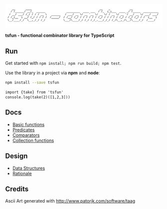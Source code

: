 ![alt](splash.png)                                            

**tsfun - functional combinator library for TypeScript**

## Run

Get started with `npm install; npm run build; npm test`.

Use the library in a project via **npm** and **node**:

```bash
npm install --save tsfun
```

```
import {take} from 'tsfun'
console.log(take(2)([1,2,3]))
```

## Docs

* [Basic functions](doc/core.md)
* [Predicates](doc/predicates.md)
* [Comparators](doc/comparators.md)
* [Collection functions](doc/coll.md)

## Design

* [Data Structures](doc/structures.md)
* [Rationale](doc/design.md) 
 
## Credits 
 
Ascii Art generated with http://www.patorjk.com/software/taag



